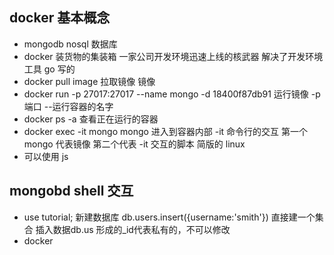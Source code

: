 ## docker 基本概念

- mongodb nosql 数据库
- docker 装货物的集装箱 一家公司开发环境迅速上线的核武器 解决了开发环境工具 go 写的
- docker pull image 拉取镜像
  镜像
- docker run -p 27017:27017 --name mongo -d 18400f87db91 运行镜像 -p 端口 --运行容器的名字
- docker ps -a 查看正在运行的容器
- docker exec -it mongo mongo 进入到容器内部
  -it 命令行的交互 第一个 mongo 代表镜像 第二个代表 -it 交互的脚本 简版的 linux
- 可以使用 js

## mongobd shell 交互

- use tutorial; 新建数据库 
 db.users.insert({username:'smith'}) 直接建一个集合 插入数据db.us
 形成的_id代表私有的，不可以修改
-   docker